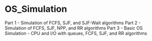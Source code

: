 # OS_Simulation

Part 1 - Simulation of FCFS, SJF, and SJF-Wait algorithms
Part 2 - Simulation of FCFS, SJF, NPP, and RR algorithms
Part 3 - Basic OS Simulation - CPU and I/O with queues, FCFS, SJF, and RR algorithms
